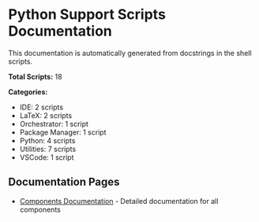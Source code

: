 # Python Support Scripts Documentation

This documentation is automatically generated from docstrings in the shell scripts.

**Total Scripts:** 18

**Categories:**
- IDE: 2 scripts
- LaTeX: 2 scripts
- Orchestrator: 1 script
- Package Manager: 1 script
- Python: 4 scripts
- Utilities: 7 scripts
- VSCode: 1 script

## Documentation Pages

- [Components Documentation](components.md) - Detailed documentation for all components

